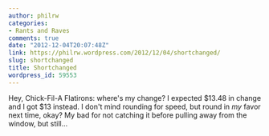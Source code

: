 ```yaml
---
author: philrw
categories:
- Rants and Raves
comments: true
date: "2012-12-04T20:07:48Z"
link: https://philrw.wordpress.com/2012/12/04/shortchanged/
slug: shortchanged
title: Shortchanged
wordpress_id: 59553
---
```


Hey, Chick-Fil-A Flatirons: where's my change? I expected $13.48 in change and I got $13 instead. I don't mind rounding for speed, but round in _my_ favor next time, okay? My bad for not catching it before pulling away from the window, but still...
